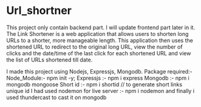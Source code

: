 # Url_shortner
This project only contain  backend part. I will update  frontend part later in it.
The Link Shortener is a web application that allows users to shorten long URLs to a shorter, more manageable length. This application then uses the shortened URL to redirect to the original long URL, view the number of clicks and the date/time of the last click for each shortened URL and view the list of URLs shortened till date.


I made this project using Nodejs, Expressjs, Mongodb.
Package required:-
Node_Module:-  npm init -y;
Expressjs :- npm i express
Mongodb :- npm i mongodb mongoose
Short id :- npm i shortid    // to generate short links unique id
I had used nodemon for live server :- npm i nodemon
and finally i used thundercast to cast it on mongodb
